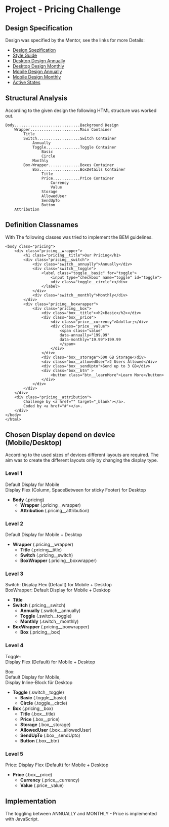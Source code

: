 # Project - Pricing Challenge

## Design Specification
Design was specified by the Mentor, see the links for more Details: 
- [Design Spezification](./design/README-Design.md)
- [Style Guide](./design/style-guide.md)
- [Desktop Design Annually](./design/desktop-design-annually.jpg)
- [Desktop Design Monthly](./design/desktop-design-monthly.jpg)
- [Mobile Design Annually](./design/mobile-design-annually.jpg)
- [Mobile Design Monthly](./design/mobile-design-monthly.jpg)
- [Active States](./design/active-states.jpg)

## Structural Analysis
According to the given design the following HTML structure was worked out. 
```
Body.............................Background Design     
    Wrapper......................Main Container
        Title
        Switch...................Switch Container
            Annually
            Toggle...............Toggle Container
                Basic
                Circle
            Monthly
        Box-Wrapper..............Boxes Container
            Box..................BoxDetails Container
                Title
                Price............Price Container
                    Currency 
                    Value
                Storage
                AllowedUser
                SendUpTo
                Button
    Attribution
```

## Definition Classnames 
With The following classes was tried to implement the BEM guidelines.
```
<body class="pricing">
    <div class="pricing__wrapper">
        <h1 class="pricing__title">Our Pricing</h1>
        <div class="pricing__switch">
            <div class="switch__annually">Annually</div>  
            <div class="switch__toggle">
                <label class="toggle__basic" for="toggle">
                    <input type="checkbox" name="toggle" id="toggle">
                    <div class="toggle__circle"></div>
                </label>
            </div>
            <div class="switch__monthly">Monthly</div>
        </div>  
        <div class="pricing__boxwrapper"> 
            <div class="pricing__box">
                <div class="box__title"><h2>Basic</h2></div>
                <div class="box__price">
                    <div class="price__currency">&dollar;</div>
                    <div class="price__value">
                        <span class="value" 
                        data-annually="199.99" 
                        data-monthly="19.99">199.99
                        </span>
                    </div>
                </div>
                <div class="box__storage">500 GB Storage</div>
                <div class="box__allowedUser">2 Users Allowed</div>
                <div class="box__sendUpto">Send up to 3 GB</div>
                <div class="box__btn" >
                    <button class="btn__learnMore">Learn More</button>
                </div>
            </div>
        </div>
    </div>
    <div class="pricing__attribution">
        Challenge by <a href="" target="_blank"></a>. 
        Coded by <a href="#"></a>.
    </div>
</body>
</html>
```
## Chosen Display depend on device (Mobile/Desktop)
According to the used sizes of devices different layouts are required.
The aim was to create the different layouts only by changing the display type.

### Level 1 
Default Display for Mobile  
Display Flex (Column, SpaceBetween for sticky Footer) for Desktop
- **Body** (.pricing)      
    * **Wrapper** (.pricing__wrapper)
    * **Attribution** (.pricing__attribution)


### Level 2 
Default Display for Mobile + Desktop

- **Wrapper** (.pricing__wrapper)
    * **Title** (.pricing__title)
    * **Switch** (.pricing__switch)
    *  **BoxWrapper** (.pricing__boxwrapper)


### Level 3 
Switch:  Display Flex (Default) for Mobile + Desktop  
BoxWrapper:  Default Display for Mobile + Desktop
- **Title**
- **Switch** (.pricing__switch)
    * **Annually** (.switch__annually)
    * **Toggle** (.switch__toggle)
    * **Monthly** (.switch__monthly)
- **BoxWrapper** (.pricing__boxwrapper)
    * **Box** (.pricing__box)


### Level 4 
Toggle:   
Display Flex (Default) for Mobile + Desktop  

Box:   
Default Display for Mobile,   
Display Inline-Block für Desktop  

- **Toggle** (.switch__toggle)
    * **Basic** (.toggle__basic)
    * **Circle** (.toggle__circle)
- **Box** (.pricing__box)
    * **Title** (.box__title)
    * **Price** (.box__price)
    * **Storage** (.box__storage)
    * **AllowedUser** (.box__allowedUser)
    * **SendUpTo** (.box__sendUpto)
    * **Button** (.box__btn)



### Level 5 
Price:  Display Flex (Default) for Mobile + Desktop

- **Price** (.box__price)
    * **Currency** (.price__currency)
    * **Value** (.price__value)



## Implementation
The toggling between ANNUALLY and MONTHLY - Price is implemented with JavaScript.


